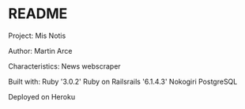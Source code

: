 # README
Project:
  Mis Notis

Author: 
  Martin Arce

Characteristics:
  News webscraper

Built with:
  Ruby '3.0.2'
  Ruby on Railsrails '6.1.4.3'
  Nokogiri
  PostgreSQL

Deployed on Heroku